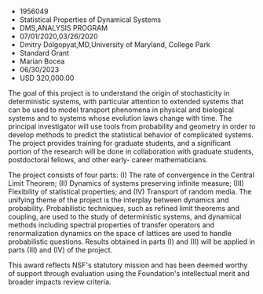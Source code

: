
* 1956049
* Statistical Properties of Dynamical Systems
* DMS,ANALYSIS PROGRAM
* 07/01/2020,03/26/2020
* Dmitry Dolgopyat,MD,University of Maryland, College Park
* Standard Grant
* Marian Bocea
* 06/30/2023
* USD 320,000.00

The goal of this project is to understand the origin of stochasticity in
deterministic systems, with particular attention to extended systems that can be
used to model transport phenomena in physical and biological systems and to
systems whose evolution laws change with time. The principal investigator will
use tools from probability and geometry in order to develop methods to predict
the statistical behavior of complicated systems. The project provides training
for graduate students, and a significant portion of the research will be done in
collaboration with graduate students, postdoctoral fellows, and other early-
career mathematicians.

The project consists of four parts: (I) The rate of convergence in the Central
Limit Theorem; (II) Dynamics of systems preserving infinite measure; (III)
Flexibility of statistical properties; and (IV) Transport of random media. The
unifying theme of the project is the interplay between dynamics and probability.
Probabilistic techniques, such as refined limit theorems and coupling, are used
to the study of deterministic systems, and dynamical methods including spectral
properties of transfer operators and renormalization dynamics on the space of
lattices are used to handle probabilistic questions. Results obtained in parts
(I) and (II) will be applied in parts (III) and (IV) of the project.

This award reflects NSF's statutory mission and has been deemed worthy of
support through evaluation using the Foundation's intellectual merit and broader
impacts review criteria.
